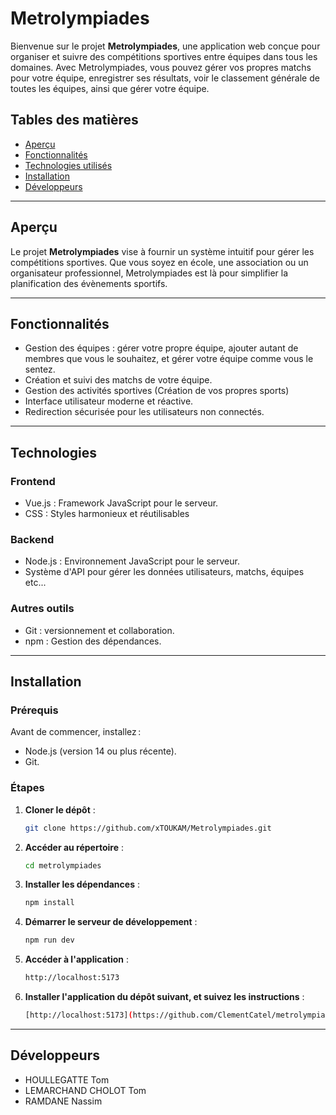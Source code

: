 # Metrolympiades

Bienvenue sur le projet **Metrolympiades**, une application web conçue pour organiser et suivre des compétitions sportives entre équipes dans tous les domaines. Avec Metrolympiades, vous pouvez gérer vos propres matchs pour votre équipe, enregistrer ses résultats, voir le classement générale de toutes les équipes, ainsi que gérer votre équipe.

## **Tables des matières**
- [Aperçu](#aperçu)
- [Fonctionnalités](#fonctionnalités)
- [Technologies utilisés](#technologies)
- [Installation](#installation)
- [Développeurs](#développeurs)

---

## **Aperçu**
Le projet **Metrolympiades** vise à fournir un système intuitif pour gérer les compétitions sportives. Que vous soyez en école, une association ou un organisateur professionnel, Metrolympiades est là pour simplifier la planification des évènements sportifs.

---

## **Fonctionnalités**
- Gestion des équipes : gérer votre propre équipe, ajouter autant de membres que vous le souhaitez, et gérer votre équipe comme vous le sentez.
- Création et suivi des matchs de votre équipe.
- Gestion des activités sportives (Création de vos propres sports)
- Interface utilisateur moderne et réactive.
- Redirection sécurisée pour les utilisateurs non connectés.

---

## **Technologies**
### **Frontend**
- Vue.js : Framework JavaScript pour le serveur.
- CSS : Styles harmonieux et réutilisables

### **Backend**
- Node.js : Environnement JavaScript pour le serveur.
- Système d'API pour gérer les données utilisateurs, matchs, équipes etc...

### **Autres outils**
- Git : versionnement et collaboration.
- npm : Gestion des dépendances.

---
## **Installation**
### Prérequis
Avant de commencer, installez :
- Node.js (version 14 ou plus récente).
- Git.

### Étapes

1. **Cloner le dépôt** :
   ```bash
   git clone https://github.com/xTOUKAM/Metrolympiades.git
   ```
   
2. **Accéder au répertoire** :
   ```bash
   cd metrolympiades
   ```
   
3. **Installer les dépendances** :
   ```bash
   npm install
   ```
   
4. **Démarrer le serveur de développement** :
   ```bash
   npm run dev
   ```

5. **Accéder à l'application** :
   ```bash
   http://localhost:5173
   ```

6. **Installer l'application du dépôt suivant, et suivez les instructions** :
   ```bash
   [http://localhost:5173](https://github.com/ClementCatel/metrolympiades-api)
   ```

---

## **Développeurs**
- HOULLEGATTE Tom
- LEMARCHAND CHOLOT Tom
- RAMDANE Nassim
